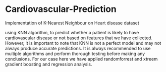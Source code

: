 # Cardiovascular-Prediction
Implementation of K-Nearest Neighbour on Heart disease dataset

 using KNN algorithm, to predict whether a patient is likely to have cardiovascular disease or not based on features that we have collected. 
 However, it is important to note that KNN is not a perfect model and may not always produce accurate predictions. 
 It is always recommended to use multiple algorithms and perform thorough testing before making any conclusions.
 For our case here we have applied randomforrest and xtreem gradient boosting and regression analysis.
 
 

